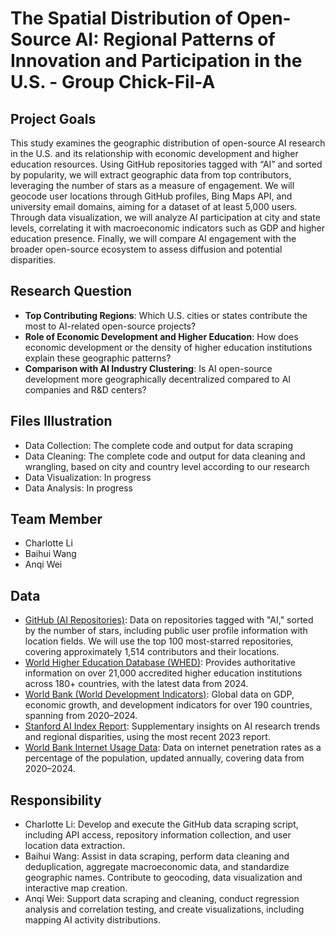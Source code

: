 # The Spatial Distribution of Open-Source AI: Regional Patterns of Innovation and Participation in the U.S. - Group Chick-Fil-A
## Project Goals
This study examines the geographic distribution of open-source AI research in the U.S. and its relationship with economic development and higher education resources. Using GitHub repositories tagged with “AI” and sorted by popularity, we will extract geographic data from top contributors, leveraging the number of stars as a measure of engagement. We will geocode user locations through GitHub profiles, Bing Maps API, and university email domains, aiming for a dataset of at least 5,000 users. Through data visualization, we will analyze AI participation at city and state levels, correlating it with macroeconomic indicators such as GDP and higher education presence. Finally, we will compare AI engagement with the broader open-source ecosystem to assess diffusion and potential disparities.
## Research Question
- **Top Contributing Regions**: Which U.S. cities or states contribute the most to AI-related open-source projects?
- **Role of Economic Development and Higher Education**: How does economic development or the density of higher education institutions explain these geographic patterns?
- **Comparison with AI Industry Clustering**: Is AI open-source development more geographically decentralized compared to AI companies and R&D centers?
## Files Illustration
- Data Collection: The complete code and output for data scraping
- Data Cleaning: The complete code and output for data cleaning and wrangling, based on city and country level according to our research
- Data Visualization: In progress
- Data Analysis: In progress
## Team Member
- Charlotte Li
- Baihui Wang 
- Anqi Wei
## Data
- [GitHub (AI Repositories)](https://github.com/topics/ai): Data on repositories tagged with "AI," sorted by the number of stars, including public user profile information with location fields. We will use the top 100 most-starred repositories, covering approximately 1,514 contributors and their locations.
- [World Higher Education Database (WHED)](https://www.whed.net/home.php): Provides authoritative information on over 21,000 accredited higher education institutions across 180+ countries, with the latest data from 2024.
- [World Bank (World Development Indicators)](https://databank.worldbank.org/): Global data on GDP, economic growth, and development indicators for over 190 countries, spanning from 2020–2024.
- [Stanford AI Index Report](https://aiindex.stanford.edu/report/): Supplementary insights on AI research trends and regional disparities, using the most recent 2023 report.
- [World Bank Internet Usage Data](https://data.worldbank.org/indicator/IT.NET.USER.ZS): Data on internet penetration rates as a percentage of the population, updated annually, covering data from 2020–2024.
## Responsibility
- Charlotte Li: Develop and execute the GitHub data scraping script, including API access, repository information collection, and user location data extraction.
- Baihui Wang: Assist in data scraping, perform data cleaning and deduplication, aggregate macroeconomic data, and standardize geographic names. Contribute to geocoding, data visualization and interactive map creation.
- Anqi Wei: Support data scraping and cleaning, conduct regression analysis and correlation testing, and create visualizations, including mapping AI activity distributions.
